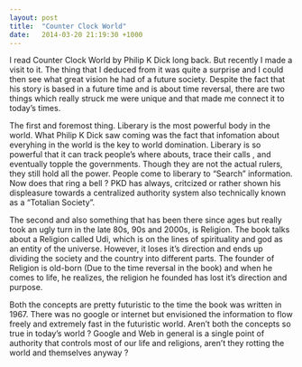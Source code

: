 ```yaml
---
layout: post
title:  "Counter Clock World"
date:   2014-03-20 21:19:30 +1000
---
```

I read Counter Clock World by Philip K Dick long back. But recently I made a visit to it. The thing that I deduced from it was quite a surprise and I could then see what great vision he had of a future society. Despite the fact that his story is based in a future time and is about time reversal, there are two things which really struck me were unique and that made me connect it to today’s times.

The first and foremost thing. Liberary is the most powerful body in the world. What Philip K Dick saw coming was the fact that infomation about everyhing in the world is the key to world domination. Liberary is so powerful that it can track people’s where abouts, trace their calls , and eventually topple the governments. Though they are not the actual rulers, they still hold all the power. People come to liberary to “Search” information. Now does that ring a bell ? PKD has always, critcized or rather shown his displeasure towards a centralized authority system also technically known as a “Totalian Society”.

The second and also something that has been there since ages but really took an ugly turn in the late 80s, 90s and 2000s, is Religion. The book talks about a Religion called Udi, which is on the lines of spirituality and god as an entity of the universe. However, it loses it’s direction and ends up dividing the society and the country into different parts. The founder of Religion is old-born (Due to the time reversal in the book) and when he comes to life, he realizes, the religion he founded has lost it’s direction and purpose.

Both the concepts are pretty futuristic to the time the book was written in 1967. There was no google or internet but envisioned the information to flow freely and extremely fast in the futuristic world. Aren’t both the concepts so true in today’s world ? Google and Web in general is a single point of authority that controls most of our life and religions, aren’t they rotting the world and themselves anyway ?
